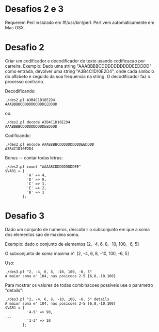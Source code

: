 Desafios 2 e 3
==============

Requerem Perl instalado em #!/usr/bin/perl. Perl vem automaticamente em Mac OSX.


Desafio 2
=========

Criar um codificador e decodificador de texto usando codificacao por carreira.
Exemplo: Dado uma string "AAABBBBCDDDDDDDDDDEEDDDD" como entrada, devolver uma
string "A3B4C1D10E2D4", onde cada simbolo do alfabeto e seguido da sua
frequencia na string. O decodificador faz o processo contrario.

Decodificando:
```
./des2.pl A3B4C1D10E2D4
AAABBBBCDDDDDDDDDDEEDDDD
```

ou:

```
./des2.pl decode A3B4C1D10E2D4
AAABBBBCDDDDDDDDDDEEDDDD
```

Codificando:

```
./des2.pl encode AAABBBBCDDDDDDDDDDEEDDDD
A3B4C1D10E2D4
```

Bonus -- contar todas letras:
```
./des2.pl count "AAAABCDDDDDDDDDEE"
$VAR1 = {
          'A' => 4,
          'D' => 9,
          'C' => 1,
          'E' => 2,
          'B' => 1
        };
```

Desafio 3
=========

Dado um conjunto de numeros, descobrir o subconjunto em que a soma dos elementos
sao de maxima soma. 

Exemplo: dado o conjunto de elementos [2, -4, 6, 8, -10, 100, -6, 5]

O subconjunto de soma maxima e': [2, -4, 6, 8, -10, 100, -6, 5]

Uso:
```
./des3.pl "2, -4, 6, 8, -10, 100, -6, 5"
A maior soma e' 104, nas posicoes 2-5 [6,8,-10,100]
```

Para mostrar os valores de todas combinacoes possiveis use o parametro "details":
```
./des3.pl "2, -4, 6, 8, -10, 100, -6, 5" details
A maior soma e' 104, nas posicoes 2-5 [6,8,-10,100]
$VAR1 = {
          '4-5' => 90,
...
          '1-3' => 10
        };
```
